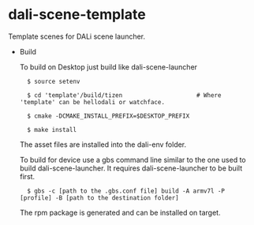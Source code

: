 # dali-scene-template
Template scenes for DALi scene launcher.

* Build

    To build on Desktop just build like dali-scene-launcher

        $ source setenv

        $ cd 'template'/build/tizen                     # Where 'template' can be hellodali or watchface.

        $ cmake -DCMAKE_INSTALL_PREFIX=$DESKTOP_PREFIX

        $ make install

    The asset files are installed into the dali-env folder.



    To build for device use a gbs command line similar to the one used to build dali-scene-launcher. It requires dali-scene-launcher to be built first.

        $ gbs -c [path to the .gbs.conf file] build -A armv7l -P [profile] -B [path to the destination folder]

    The rpm package is generated and can be installed on target.



